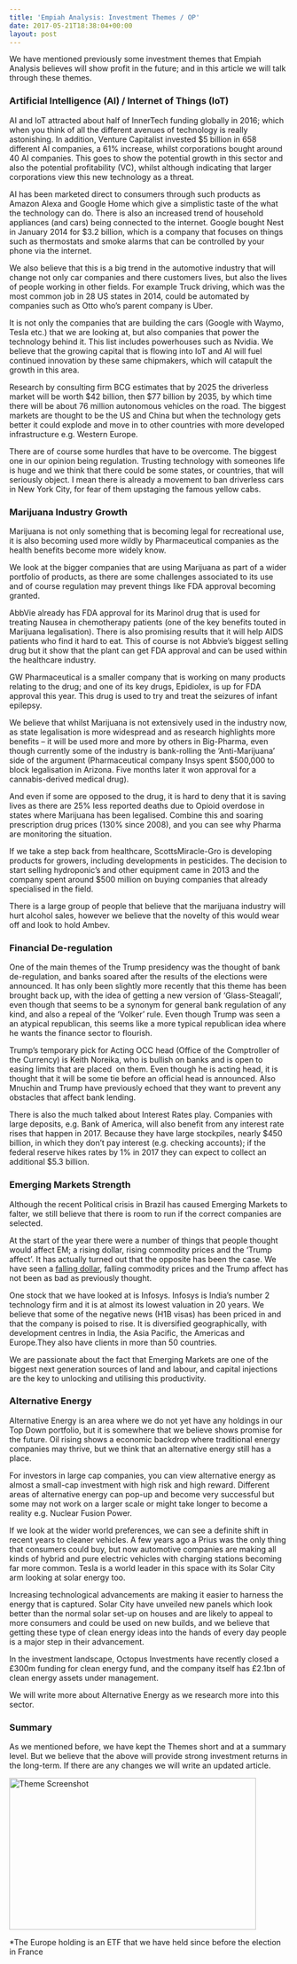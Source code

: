 ```yaml
---
title: 'Empiah Analysis: Investment Themes / OP'
date: 2017-05-21T18:38:04+00:00
layout: post
---
```

We have mentioned previously some investment themes that Empiah Analysis believes will show profit in the future; and in this article we will talk through these themes.

### Artificial Intelligence (AI) / Internet of Things (IoT)

AI and IoT attracted about half of InnerTech funding globally in 2016; which when you think of all the different avenues of technology is really astonishing. In addition, Venture Capitalist invested $5 billion in 658 different AI companies, a 61% increase, whilst corporations bought around 40 AI companies. This goes to show the potential growth in this sector and also the potential profitability (VC), whilst although indicating that larger corporations view this new technology as a threat.

AI has been marketed direct to consumers through such products as Amazon Alexa and Google Home which give a simplistic taste of the what the technology can do. There is also an increased trend of household appliances (and cars) being connected to the internet. Google bought Nest in January 2014 for $3.2 billion, which is a company that focuses on things such as thermostats and smoke alarms that can be controlled by your phone via the internet.

We also believe that this is a big trend in the automotive industry that will change not only car companies and there customers lives, but also the lives of people working in other fields. For example Truck driving, which was the most common job in 28 US states in 2014, could be automated by companies such as Otto who&#8217;s parent company is Uber.

It is not only the companies that are building the cars (Google with Waymo, Tesla etc.) that we are looking at, but also companies that power the technology behind it. This list includes powerhouses such as Nvidia. We believe that the growing capital that is flowing into IoT and AI will fuel continued innovation by these same chipmakers, which will catapult the growth in this area.

Research by consulting firm BCG estimates that by 2025 the driverless market will be worth $42 billion, then $77 billion by 2035, by which time there will be about 76 million autonomous vehicles on the road. The biggest markets are thought to be the US and China but when the technology gets better it could explode and move in to other countries with more developed infrastructure e.g. Western Europe.

There are of course some hurdles that have to be overcome. The biggest one in our opinion being regulation. Trusting technology with someones life is huge and we think that there could be some states, or countries, that will seriously object. I mean there is already a movement to ban driverless cars in New York City, for fear of them upstaging the famous yellow cabs.

### Marijuana Industry Growth

Marijuana is not only something that is becoming legal for recreational use, it is also becoming used more wildly by Pharmaceutical companies as the health benefits become more widely know.

We look at the bigger companies that are using Marijuana as part of a wider portfolio of products, as there are some challenges associated to its use and of course regulation may prevent things like FDA approval becoming granted.

AbbVie already has FDA approval for its Marinol drug that is used for treating Nausea in chemotherapy patients (one of the key benefits touted in Marijuana legalisation). There is also promising results that it will help AIDS patients who find it hard to eat. This of course is not Abbvie&#8217;s biggest selling drug but it show that the plant can get FDA approval and can be used within the healthcare industry.

GW Pharmaceutical is a smaller company that is working on many products relating to the drug; and one of its key drugs, Epidiolex, is up for FDA approval this year. This drug is used to try and treat the seizures of infant epilepsy.

We believe that whilst Marijuana is not extensively used in the industry now, as state legalisation is more widespread and as research highlights more benefits &#8211; it will be used more and more by others in Big-Pharma, even though currently some of the industry is bank-rolling the &#8216;Anti-Marijuana&#8217; side of the argument (Pharmaceutical company Insys spent $500,000 to block legalisation in Arizona. Five months later it won approval for a cannabis-derived medical drug).

And even if some are opposed to the drug, it is hard to deny that it is saving lives as there are 25% less reported deaths due to Opioid overdose in states where Marijuana has been legalised. Combine this and soaring prescription drug prices (130% since 2008), and you can see why Pharma are monitoring the situation.

If we take a step back from healthcare, ScottsMiracle-Gro is developing products for growers, including developments in pesticides. The decision to start selling hydroponic&#8217;s and other equipment came in 2013 and the company spent around $500 million on buying companies that already specialised in the field.

There is a large group of people that believe that the marijuana industry will hurt alcohol sales, however we believe that the novelty of this would wear off and look to hold Ambev.

### Financial De-regulation

One of the main themes of the Trump presidency was the thought of bank de-regulation, and banks soared after the results of the elections were announced. It has only been slightly more recently that this theme has been brought back up, with the idea of getting a new version of &#8216;Glass-Steagall&#8217;, even though that seems to be a synonym for general bank regulation of any kind, and also a repeal of the &#8216;Volker&#8217; rule. Even though Trump was seen a an atypical republican, this seems like a more typical republican idea where he wants the finance sector to flourish.

Trump&#8217;s temporary pick for Acting OCC head (Office of the Comptroller of the Currency) is Keith Noreika, who is bullish on banks and is open to easing limits that are placed  on them. Even though he is acting head, it is thought that it will be some tie before an official head is announced. Also Mnuchin and Trump have previously echoed that they want to prevent any obstacles that affect bank lending.

There is also the much talked about Interest Rates play. Companies with large deposits, e.g. Bank of America, will also benefit from any interest rate rises that happen in 2017. Because they have large stockpiles, nearly $450 billion, in which they don&#8217;t pay interest (e.g. checking accounts); if the federal reserve hikes rates by 1% in 2017 they can expect to collect an additional $5.3 billion.

### Emerging Markets Strength

Although the recent Political crisis in Brazil has caused Emerging Markets to falter, we still believe that there is room to run if the correct companies are selected.

At the start of the year there were a number of things that people thought would affect EM; a rising dollar, rising commodity prices and the &#8216;Trump affect&#8217;. It has actually turned out that the opposite has been the case. We have seen a [falling dollar](https://empiah-analysis.com/2017/02/01/dxy-dollar-currency-index-short/), falling commodity prices and the Trump affect has not been as bad as previously thought.

One stock that we have looked at is Infosys. Infosys is India&#8217;s number 2 technology firm and it is at almost its lowest valuation in 20 years. We believe that some of the negative news (H1B visas) has been priced in and that the company is poised to rise. It is diversified geographically, with development centres in India, the Asia Pacific, the Americas and Europe.They also have clients in more than 50 countries.

We are passionate about the fact that Emerging Markets are one of the biggest next generation sources of land and labour, and capital injections are the key to unlocking and utilising this productivity.

### Alternative Energy

Alternative Energy is an area where we do not yet have any holdings in our Top Down portfolio, but it is somewhere that we believe shows promise for the future. Oil rising shows a economic backdrop where traditional energy companies may thrive, but we think that an alternative energy still has a place.

For investors in large cap companies, you can view alternative energy as almost a small-cap investment with high risk and high reward. Different areas of alternative energy can pop-up and become very successful but some may not work on a larger scale or might take longer to become a reality e.g. Nuclear Fusion Power.

If we look at the wider world preferences, we can see a definite shift in recent years to cleaner vehicles. A few years ago a Prius was the only thing that consumers could buy, but now automotive companies are making all kinds of hybrid and pure electric vehicles with charging stations becoming far more common. Tesla is a world leader in this space with its Solar City arm looking at solar energy too.

Increasing technological advancements are making it easier to harness the energy that is captured. Solar City have unveiled new panels which look better than the normal solar set-up on houses and are likely to appeal to more consumers and could be used on new builds, and we believe that getting these type of clean energy ideas into the hands of every day people is a major step in their advancement.

In the investment landscape, Octopus Investments have recently closed a £300m funding for clean energy fund, and the company itself has £2.1bn of clean energy assets under management.

We will write more about Alternative Energy as we research more into this sector.

### Summary

As we mentioned before, we have kept the Themes short and at a summary level. But we believe that the above will provide strong investment returns in the long-term. If there are any changes we will write an updated article.

<img loading="lazy" class="alignnone size-full wp-image-1669" src="https://empiahanalysis.files.wordpress.com/2017/05/theme-screenshot.png?resize=445%2C274" alt="Theme Screenshot" width="445" height="274" data-recalc-dims="1" /> 

*The Europe holding is an ETF that we have held since before the election in France

###